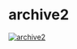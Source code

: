 # archive2

[![archive2](https://github.com/Otoliths/archive2/actions/workflows/fish.yml/badge.svg)](https://github.com/Otoliths/archive2/actions/workflows/fish.yml)
